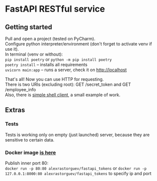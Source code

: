 # FastAPI RESTful service
## Getting started
Pull and open a project (tested on PyCharm).  
Configure python interpreter/environment (don't forget to activate venv if use it).  
In terminal (venv or without):  
`pip install poetry` or `python -m pip install poetry`  
`poetry install`   – installs all requirements  
`uvicorn main:app` – runs a server, check it on <http://localhost>  

That's all! Now you can use HTTP for requesting.  
There is two URIs (excluding root): GET /secret_token and GET /employee_info  
Also, there is [simple shell client](test_user_client.py), a small example of work.

## Extras
### Tests
Tests is working only on empty (just launched) server, because they are sensitive to certain data.
### Docker image [is here](https://hub.docker.com/repository/docker/alexrastorguev/fastapi_tokens)  
Publish inner port 80:  
`docker run -p 80:80 alexrastorguev/fastapi_tokens` or `docker run -p  127.0.0.1:8000:80 alexrastorguev/fastapi_tokens` to specify ip and port

